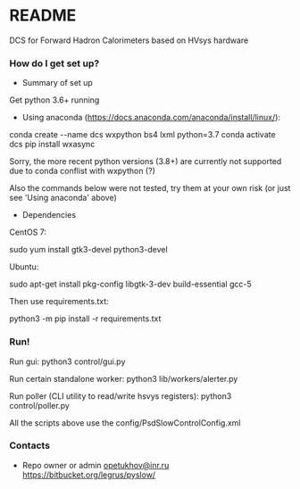# README #

DCS for Forward Hadron Calorimeters based on HVsys hardware

### How do I get set up? ###

* Summary of set up

Get python 3.6+ running 

* Using anaconda (https://docs.anaconda.com/anaconda/install/linux/):

conda create --name dcs wxpython bs4 lxml python=3.7
conda activate dcs
pip install wxasync

Sorry, the more recent python versions (3.8+) are currently not supported due to conda conflist with wxpython (?)

Also the commands below were not tested, try them at your own risk (or just see 'Using anaconda' above)

* Dependencies

CentOS 7:

sudo yum install gtk3-devel python3-devel

Ubuntu:

sudo apt-get install pkg-config libgtk-3-dev build-essential gcc-5

Then use requirements.txt:

python3 -m pip install -r requirements.txt

### Run! ###

Run gui: 
python3 control/gui.py

Run certain standalone worker: 
python3 lib/workers/alerter.py

Run poller (CLI utility to read/write hsvys registers):
python3 control/poller.py

All the scripts above use the config/PsdSlowControlConfig.xml 

### Contacts ###

* Repo owner or admin
opetukhov@inr.ru
https://bitbucket.org/legrus/pyslow/

